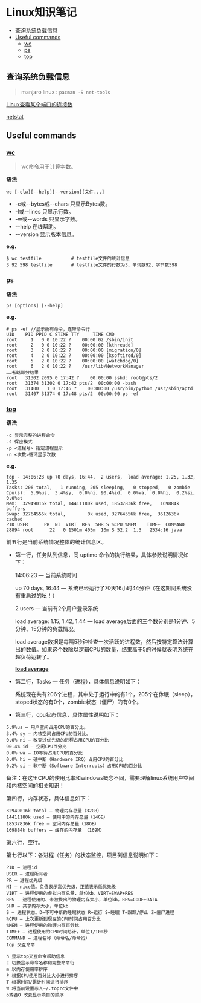 # Linux知识笔记

<!-- vim-markdown-toc Redcarpet -->

* [查询系统负载信息](#查询系统负载信息)
* [Useful commands](#useful-commands)
  * [wc](#wc)
  * [ps](#ps)
  * [top](#top)

<!-- vim-markdown-toc -->
## 查询系统负载信息

> manjaro linux : `pacman -S net-tools`

[Linux查看某个端口的连接数](https://www.cnblogs.com/EasonJim/p/8098532.html)

[netstat]( https://www.cnblogs.com/ftl1012/p/netstat.html )

## Useful commands

### [wc](https://www.runoob.com/linux/linux-comm-wc.html)

> wc命令用于计算字数。

**语法**
```
wc [-clw][--help][--version][文件...]
```
- -c或--bytes或--chars 只显示Bytes数。
- -l或--lines 只显示行数。
- -w或--words 只显示字数。
- --help 在线帮助。
- --version 显示版本信息。

**e.g.**
```shell
$ wc testfile           # testfile文件的统计信息  
3 92 598 testfile       # testfile文件的行数为3、单词数92、字节数598
```

### [ps](https://www.runoob.com/linux/linux-comm-ps.html)

**语法**
```
ps [options] [--help]
```

**e.g.**
```shell
# ps -ef //显示所有命令，连带命令行
UID    PID PPID C STIME TTY     TIME CMD
root     1   0 0 10:22 ?    00:00:02 /sbin/init
root     2   0 0 10:22 ?    00:00:00 [kthreadd]
root     3   2 0 10:22 ?    00:00:00 [migration/0]
root     4   2 0 10:22 ?    00:00:00 [ksoftirqd/0]
root     5   2 0 10:22 ?    00:00:00 [watchdog/0]
root     6   2 0 10:22 ?    /usr/lib/NetworkManager
……省略部分结果
root   31302 2095 0 17:42 ?    00:00:00 sshd: root@pts/2 
root   31374 31302 0 17:42 pts/2  00:00:00 -bash
root   31400   1 0 17:46 ?    00:00:00 /usr/bin/python /usr/sbin/aptd
root   31407 31374 0 17:48 pts/2  00:00:00 ps -ef
```

### [top](https://www.runoob.com/w3cnote/linux-common-command-2.html)

**语法**
```
-c 显示完整的进程命令
-s 保密模式
-p <进程号> 指定进程显示
-n <次数>循环显示次数
```

**e.g.**
```shell
top - 14:06:23 up 70 days, 16:44,  2 users,  load average: 1.25, 1.32, 1.35
Tasks: 206 total,   1 running, 205 sleeping,   0 stopped,   0 zombie
Cpu(s):  5.9%us,  3.4%sy,  0.0%ni, 90.4%id,  0.0%wa,  0.0%hi,  0.2%si,  0.0%st
Mem:  32949016k total, 14411180k used, 18537836k free,   169884k buffers
Swap: 32764556k total,        0k used, 32764556k free,  3612636k cached
PID USER      PR  NI  VIRT  RES  SHR S %CPU %MEM    TIME+  COMMAND  
28894 root      22   0 1501m 405m  10m S 52.2  1.3   2534:16 java  
```

前五行是当前系统情况整体的统计信息区。

- 第一行，任务队列信息，同 uptime 命令的执行结果，具体参数说明情况如下：

  14:06:23 — 当前系统时间

  up 70 days, 16:44 — 系统已经运行了70天16小时44分钟（在这期间系统没有重启过的吆！）

  2 users — 当前有2个用户登录系统

  load average: 1.15, 1.42, 1.44 — load average后面的三个数分别是1分钟、5分钟、15分钟的负载情况。

  load average数据是每隔5秒钟检查一次活跃的进程数，然后按特定算法计算出的数值。如果这个数除以逻辑CPU的数量，结果高于5的时候就表明系统在超负荷运转了。
  
  [**load average**](https://blog.csdn.net/ztf312/article/details/80342234)

- 第二行，Tasks — 任务（进程），具体信息说明如下：

  系统现在共有206个进程，其中处于运行中的有1个，205个在休眠（sleep），stoped状态的有0个，zombie状态（僵尸）的有0个。

- 第三行，cpu状态信息，具体属性说明如下：

```
5.9%us — 用户空间占用CPU的百分比。
3.4% sy — 内核空间占用CPU的百分比。
0.0% ni — 改变过优先级的进程占用CPU的百分比
90.4% id — 空闲CPU百分比
0.0% wa — IO等待占用CPU的百分比
0.0% hi — 硬中断（Hardware IRQ）占用CPU的百分比
0.2% si — 软中断（Software Interrupts）占用CPU的百分比
```

备注：在这里CPU的使用比率和windows概念不同，需要理解linux系统用户空间和内核空间的相关知识！

第四行，内存状态，具体信息如下：

```
32949016k total — 物理内存总量（32GB）
14411180k used — 使用中的内存总量（14GB）
18537836k free — 空闲内存总量（18GB）
169884k buffers — 缓存的内存量 （169M）
```

第六行，空行。

第七行以下：各进程（任务）的状态监控，项目列信息说明如下：

```
PID — 进程id
USER — 进程所有者
PR — 进程优先级
NI — nice值。负值表示高优先级，正值表示低优先级
VIRT — 进程使用的虚拟内存总量，单位kb。VIRT=SWAP+RES
RES — 进程使用的、未被换出的物理内存大小，单位kb。RES=CODE+DATA
SHR — 共享内存大小，单位kb
S — 进程状态。D=不可中断的睡眠状态 R=运行 S=睡眠 T=跟踪/停止 Z=僵尸进程
%CPU — 上次更新到现在的CPU时间占用百分比
%MEM — 进程使用的物理内存百分比
TIME+ — 进程使用的CPU时间总计，单位1/100秒
COMMAND — 进程名称（命令名/命令行）
top 交互命令
```

```
h 显示top交互命令帮助信息
c 切换显示命令名称和完整命令行
m 以内存使用率排序
P 根据CPU使用百分比大小进行排序
T 根据时间/累计时间进行排序
W 将当前设置写入~/.toprc文件中
o或者O 改变显示项目的顺序
```
